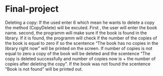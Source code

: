 # Final-project
Deleting a copy:
If the used enter 6 which mean he wants to delete a copy the method (CopyDelete) will be excuted. First , the user will enter the book name. second, the programm will make sure if the book is found in the library. If it is found, the programm will check if the number of the copies of the book is equal to zero if so the scentence “The book has no copies in the library right now” will be printed on the screen. If number of copies is not equal to zero a copy of the book will be deleted and the scentence “The copy is deleted successfully and number of copies now is + the number of copies after deleting the copy”.
If the book was not found the scentence “Book is not found” will be printed out.    
